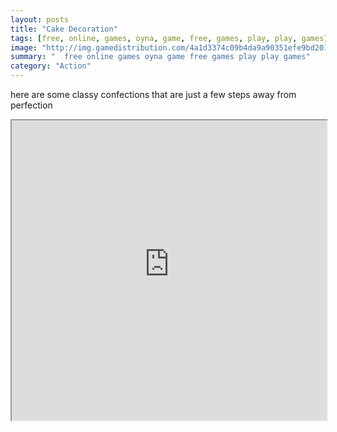 ```yaml
---
layout: posts
title: "Cake Decoration"
tags: [free, online, games, oyna, game, free, games, play, play, games]
image: "http://img.gamedistribution.com/4a1d3374c09b4da9a90351efe9bd2011.jpg"
summary: "  free online games oyna game free games play play games"
category: "Action"
---
```


here are some classy confections that are just a few steps away from perfection

<iframe width="100%" height="480px;" src="http://flash.gamedistribution.com?game=4a1d3374c09b4da9a90351efe9bd2011"></iframe>